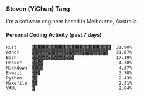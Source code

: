 ### Steven (YiChun) Tang

I'm a software engineer based in Melbourne, Australia.

#### Personal Coding Activity (past 7 days)
```
Rust      ▓▓▓▓▓▓▓▓▓▓▓▓▓▓▓▓▓▓▓▓▓▓▓▓▓▓▓▓▓▓  31.90%
other     ▓▓▓▓▓▓▓▓▓▓▓▓▓▓▓▓▓▓▓▓▓▓▓▓▓▓▓▓▓   31.67%
Bash      ▓▓▓▓▓▓▓▓▓▓▓▓▓▓▓▓                17.19%
Docker    ▓▓▓▓                             4.38%
Markdown  ▓▓▓▓                             4.37%
E-mail    ▓▓▓                              3.70%
Python    ▓▓                               2.43%
Makefile  ▓▓                               2.31%
YAML      ▓                                2.04%
```
